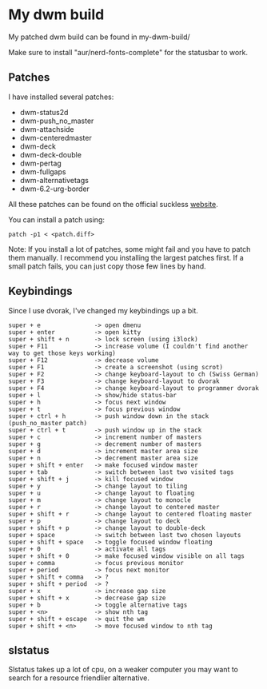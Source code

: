 # My dwm build

My patched dwm build can be found in my-dwm-build/

Make sure to install "aur/nerd-fonts-complete" for the statusbar to work.

## Patches

I have installed several patches:

* dwm-status2d
* dwm-push\_no\_master
* dwm-attachside
* dwm-centeredmaster
* dwm-deck
* dwm-deck-double
* dwm-pertag
* dwm-fullgaps
* dwm-alternativetags
* dwm-6.2-urg-border

All these patches can be found on the official suckless [website](https://dwm.suckless.org/patches/).

You can install a patch using:

	patch -p1 < <patch.diff>

Note: If you install a lot of patches, some might fail and you have to patch them manually. I recommend you installing the largest patches first. If a small patch fails, you can just copy those few lines by hand.

## Keybindings

Since I use dvorak, I've changed my keybindings up a bit.

	super + e               -> open dmenu
	super + enter           -> open kitty
	super + shift + n       -> lock screen (using i3lock)
	super + F11             -> increase volume (I couldn't find another way to get those keys working)
	super + F12             -> decrease volume
	super + F1              -> create a screenshot (using scrot)
	super + F2              -> change keyboard-layout to ch (Swiss German)
	super + F3              -> change keyboard-layout to dvorak
	super + F4              -> change keyboard-layout to programmer dvorak
	super + l               -> show/hide status-bar
	super + h               -> focus next window
	super + t               -> focus previous window
	super + ctrl + h        -> push window down in the stack (push_no_master patch)
	super + ctrl + t        -> push window up in the stack
	super + c               -> increment number of masters
	super + g               -> decrement number of masters
	super + d               -> increment master area size
	super + n               -> decrement master area size
	super + shift + enter   -> make focused window master
	super + tab             -> switch between last two visited tags
	super + shift + j       -> kill focused window
	super + y               -> change layout to tiling
	super + u               -> change layout to floating
	super + m               -> change layout to monocle
	super + r               -> change layout to centered master
	super + shift + r       -> change layout to centered floating master
	super + p               -> change layout to deck
	super + shift + p       -> change layout to double-deck
	super + space           -> switch between last two chosen layouts
	super + shift + space   -> toggle focused window floating
	super + 0               -> activate all tags
	super + shift + 0       -> make focused window visible on all tags
	super + comma           -> focus previous monitor
	super + period          -> focus next monitor
	super + shift + comma   -> ?
	super + shift + period  -> ?
	super + x               -> increase gap size
	super + shift + x       -> decrease gap size
	super + b               -> toggle alternative tags
	super + <n>             -> show nth tag
	super + shift + escape  -> quit the wm
	super + shift + <n>     -> move focused window to nth tag

## slstatus

Slstatus takes up a lot of cpu, on a weaker computer you may want to search for a resource friendlier alternative.
